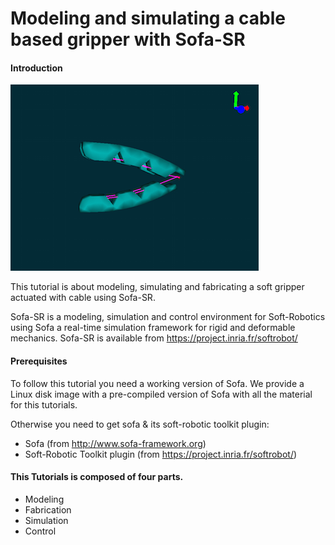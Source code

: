 Modeling and simulating a cable based gripper with Sofa-SR
=======================


#### Introduction
![IntroImage](data/images/gripper2.png)

This tutorial is about modeling, simulating and fabricating a soft gripper actuated with cable using Sofa-SR. 

Sofa-SR is a modeling, simulation and control environment for Soft-Robotics using Sofa a real-time simulation framework for rigid and deformable mechanics. Sofa-SR is available from https://project.inria.fr/softrobot/


#### Prerequisites
To follow this tutorial you need a working version of Sofa. We provide a Linux disk image with a pre-compiled version of Sofa with all the material for this tutorials. 

Otherwise you need to get sofa & its soft-robotic toolkit plugin:
- Sofa (from http://www.sofa-framework.org)
- Soft-Robotic Toolkit plugin (from https://project.inria.fr/softrobot/)

#### This Tutorials is composed of four parts. 
- Modeling
- Fabrication
- Simulation
- Control

